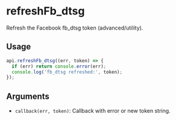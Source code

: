 # refreshFb_dtsg

Refresh the Facebook fb_dtsg token (advanced/utility).

## Usage
```js
api.refreshFb_dtsg((err, token) => {
  if (err) return console.error(err);
  console.log('fb_dtsg refreshed:', token);
});
```

## Arguments
- `callback(err, token)`: Callback with error or new token string.
